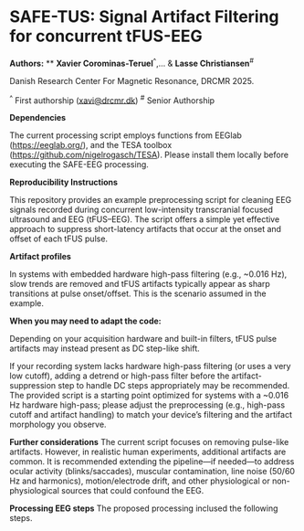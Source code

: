 # **SAFE-TUS: Signal Artifact Filtering for concurrent tFUS-EEG**

**Authors:**
** **Xavier Corominas-Teruel**<sup>^</sup>,...  & **Lasse Christiansen**<sup>#</sup>

Danish Research Center For Magnetic Resonance, DRCMR 2025.

<sup>^</sup> First authorship (xavi@drcmr.dk) 
<sup>#</sup> Senior Authorship



**Dependencies**

The current processing script employs functions from EEGlab (https://eeglab.org/), and the TESA toolbox (https://github.com/nigelrogasch/TESA).  Please install them locally before executing the SAFE-EEG processing.


**Reproducibility Instructions**

This repository provides an example preprocessing script for cleaning EEG signals recorded during concurrent low-intensity transcranial focused ultrasound and EEG (tFUS–EEG). The script offers a simple yet effective approach to suppress short-latency artifacts that occur at the onset and offset of each tFUS pulse.


**Artifact profiles**

In systems with embedded hardware high-pass filtering (e.g., ~0.016 Hz), slow trends are removed and tFUS artifacts typically appear as sharp transitions at pulse onset/offset. This is the scenario assumed in the example.

**When you may need to adapt the code:**

Depending on your acquisition hardware and built-in filters, tFUS pulse artifacts may instead present as DC step-like shift.

If your recording system lacks hardware high-pass filtering (or uses a very low cutoff), adding a detrend or high-pass filter before the artifact-suppression step to handle DC steps appropriately may be recommended. The provided script is a starting point optimized for systems with a ~0.016 Hz hardware high-pass; please adjust the preprocessing (e.g., high-pass cutoff and artifact handling) to match your device’s filtering and the artifact morphology you observe.


**Further considerations**
The current script focuses on removing pulse-like artifacts. However, in realistic human experiments, additional artifacts are common. It is recommended extending the pipeline—if needed—to address ocular activity (blinks/saccades), muscular contamination, line noise (50/60 Hz and harmonics), motion/electrode drift, and other physiological or non-physiological sources that could confound the EEG.



**Processing EEG steps**
The proposed processing inclused the following steps.





